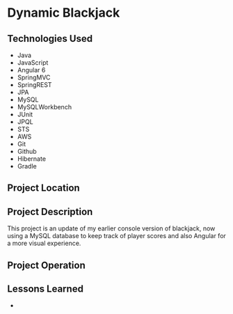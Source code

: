 # Dynamic Blackjack

## Technologies Used
<ul>
  <li>Java</li>
  <li>JavaScript</li>
  <li>Angular 6</li>
  <li>SpringMVC</li>
  <li>SpringREST</li>
  <li>JPA</li>
  <li>MySQL</li>
  <li>MySQLWorkbench</li>
  <li>JUnit</li>
  <li>JPQL</li>
  <li>STS</li>
  <li>AWS</li>
  <li>Git</li>
  <li>Github</li>
  <li>Hibernate</li>
  <li>Gradle</li>
</ul>

## Project Location

## Project Description

This project is an update of my earlier console version of blackjack, now using a MySQL database to keep track of player scores and also Angular for a more visual experience.

## Project Operation


## Lessons Learned

*
